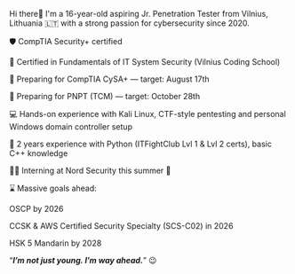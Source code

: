 Hi there👋 I'm a 16-year-old aspiring Jr. Penetration Tester from Vilnius, Lithuania 🇱🇹 with a strong passion for cybersecurity since 2020.

🛡️ CompTIA Security+ certified

🧠 Certified in Fundamentals of IT System Security (Vilnius Coding School)

🎯 Preparing for CompTIA CySA+ — target: August 17th

🎯 Preparing for PNPT (TCM) — target: October 28th

💻 Hands-on experience with Kali Linux, CTF-style pentesting and personal Windows domain controller setup

🐍 2 years experience with Python (ITFightClub Lvl 1 & Lvl 2 certs), basic C++ knowledge

👨‍💻 Interning at Nord Security this summer 👀

⌛ Massive goals ahead:

  OSCP by 2026

  CCSK & AWS Certified Security Specialty (SCS-C02) in 2026

  HSK 5 Mandarin by 2028


“***I’m not just young. I’m way ahead.***” 😉
